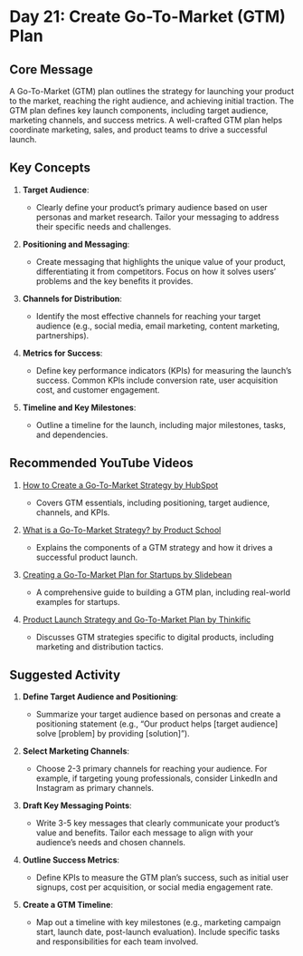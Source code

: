 # Day 21: Create Go-To-Market (GTM) Plan

## Core Message
A Go-To-Market (GTM) plan outlines the strategy for launching your product to the market, reaching the right audience, and achieving initial traction. The GTM plan defines key launch components, including target audience, marketing channels, and success metrics. A well-crafted GTM plan helps coordinate marketing, sales, and product teams to drive a successful launch.

## Key Concepts
1. **Target Audience**:
   - Clearly define your product’s primary audience based on user personas and market research. Tailor your messaging to address their specific needs and challenges.

2. **Positioning and Messaging**:
   - Create messaging that highlights the unique value of your product, differentiating it from competitors. Focus on how it solves users’ problems and the key benefits it provides.

3. **Channels for Distribution**:
   - Identify the most effective channels for reaching your target audience (e.g., social media, email marketing, content marketing, partnerships).

4. **Metrics for Success**:
   - Define key performance indicators (KPIs) for measuring the launch’s success. Common KPIs include conversion rate, user acquisition cost, and customer engagement.

5. **Timeline and Key Milestones**:
   - Outline a timeline for the launch, including major milestones, tasks, and dependencies.

## Recommended YouTube Videos
1. [How to Create a Go-To-Market Strategy by HubSpot](https://www.youtube.com/watch?v=V5Kl6xv-PuA)
   - Covers GTM essentials, including positioning, target audience, channels, and KPIs.

2. [What is a Go-To-Market Strategy? by Product School](https://www.youtube.com/watch?v=FVOSx6Q5p8g)
   - Explains the components of a GTM strategy and how it drives a successful product launch.

3. [Creating a Go-To-Market Plan for Startups by Slidebean](https://www.youtube.com/watch?v=jMiyG9xfxZ4)
   - A comprehensive guide to building a GTM plan, including real-world examples for startups.

4. [Product Launch Strategy and Go-To-Market Plan by Thinkific](https://www.youtube.com/watch?v=EqIBpMjgE7Q)
   - Discusses GTM strategies specific to digital products, including marketing and distribution tactics.

## Suggested Activity
1. **Define Target Audience and Positioning**:
   - Summarize your target audience based on personas and create a positioning statement (e.g., “Our product helps [target audience] solve [problem] by providing [solution]”).

2. **Select Marketing Channels**:
   - Choose 2-3 primary channels for reaching your audience. For example, if targeting young professionals, consider LinkedIn and Instagram as primary channels.

3. **Draft Key Messaging Points**:
   - Write 3-5 key messages that clearly communicate your product’s value and benefits. Tailor each message to align with your audience’s needs and chosen channels.

4. **Outline Success Metrics**:
   - Define KPIs to measure the GTM plan’s success, such as initial user signups, cost per acquisition, or social media engagement rate.

5. **Create a GTM Timeline**:
   - Map out a timeline with key milestones (e.g., marketing campaign start, launch date, post-launch evaluation). Include specific tasks and responsibilities for each team involved.

